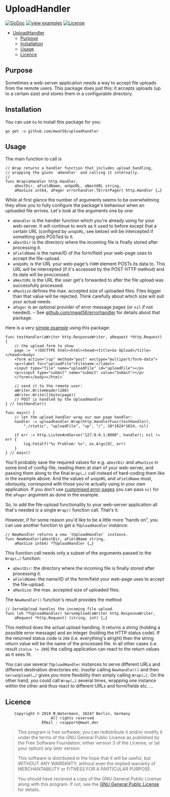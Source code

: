 # UploadHandler

[![GoDoc](https://godoc.org/github.com/mwat56/uploadhandler?status.svg)](https://godoc.org/github.com/mwat56/uploadhandler)
[![view examples](https://img.shields.io/badge/learn%20by-examples-0077b3.svg?style=flat-square)](https://github.com/mwat56/uploadhandler/blob/master/_demo/demo.go)
[![License](https://img.shields.io/eclipse-marketplace/l/notepad4e.svg)](https://github.com/mwat56/uploadhandler/blob/master/LICENSE)

- [UploadHandler](#uploadhandler)
	- [Purpose](#purpose)
	- [Installation](#installation)
	- [Usage](#usage)
	- [Licence](#licence)

## Purpose

Sometimes a web-server application needs a way to accept file uploads from the remote users.
This package does just this: it accepts uploads (up to a certain size) and stores them in a configurable directory.

## Installation

You can use `Go` to install this package for you:

    go get -u github.com/mwat56/uploadhandler

## Usage

The main function to call is

    // Wrap returns a handler function that includes upload handling,
    // wrapping the given `aHandler` and calling it internally.
    //
    func Wrap(aHandler http.Handler,
        aDestDir, aFieldName, anUpURL, aNextURL string,
        aMaxSize int64, aPager errorhandler.TErrorPager) http.Handler {…}

While at first glance the number of arguments seems to be overwhelming they allow you to fully configure the package's behaviour when an uploaded file arrives.
Let's look at the arguments one by one:

* `aHandler` is the handler function which you're already using for your web-server.
It will continue to work as it used to before except that a certain URL (configred by `anUpURL`, see below) will be intercepted if something gets POSTed to it.
* `aDestDir` is the directory where the incoming file is finally stored after processing it.
* `aFieldName` is the name/ID of the form/field your web-page uses to accept the file-upload.
* `anUpURL` is the URL your web-page's `FORM` element POSTs its data to.
This URL will be intercepted (if it's accessed by the POST HTTP method) and its data will be proccessed.
* `aNextURL` is the URL the user get's forwarded to after the file upload was successfully processed.
* `aMaxSize` defines the max. accepted size of uploaded files.
Files bigger than that value will be rejected.
Think carefully about which size will suit your actual needs.
* `aPager` is an optional provider of error message pages (or `nil` if not needed).
– See [github.com/mwat56/errorhandler](https://github.com/mwat56/errorhandler) for details about that package.

Here is a very [simple example](https://github.com/mwat56/uploadhandler/blob/master/_demo/demo.go) using this package:

    func testHandler(aWriter http.ResponseWriter, aRequest *http.Request) {
        // the upload form to show
        page := `<!DOCTYPE html><html><head><title>Go Upload</title></head><body>
        <form action="/up" method="post" enctype="multipart/form-data">
        <p><label for="uploadFile">Filename:</label>
        <input type="file" name="uploadFile" id="uploadFile"></p>
        <p><input type="submit" name="submit" value="Submit"></p>
        </form></body></html>`

        // send it to the remote user:
        aWriter.WriteHeader(200)
        aWriter.Write([]byte(page))
        // POST is handled by the UploadHandler
    } // testHandler()

    func main() {
        // let the upload handler wrap our own page handler:
        handler := uploadhandler.Wrap(http.HandlerFunc(testHandler),
            "./static", "uploadFile", "up", "/", 10*1024*1024, nil)

        if err := http.ListenAndServe("127.0.0.1:8080", handler); nil != err {
            log.Fatalf("%s Problem: %v", os.Args[0], err)
        }
    } // main()

You'll probably save the required values for e.g. `aDestDir` and `aMaxSize` in some kind of config-file, reading them at start of your web-server, and passing them along to the final `Wrap(…)` call instead of hard-coding them like in the example above.
And the values of `anUpURL` and `aFieldName` must, obviously, correspond with those you're actually using in your own application.
If you don't use [customised error pages](https://github.com/mwat56/go-errorhandler) you can pass `nil` for the `aPager` argument as done in the example.

So, to add the file-upload functionality to your web-server application all that's needed is a single `Wrap()` function call. That's it.

However, if for some reason you'd like to be a little more "hands on", you can use another function to get a `TUploadHandler` instance:

    // NewHandler returns a new `tUploadHandler` instance.
    func NewHandler(aDestDir, aFieldName string,
        aMaxSize int64) *TUploadHandler {…}

This function call needs only a subset of the arguments passed to the `Wrap(…)` function:

* `aDestDir`: the directory where the incoming file is finally stored after processing it.
* `aFieldName`: the name/ID of the form/field your web-page uses to accept the file-upload.
* `aMaxSize`: the max. accepted size of uploaded files.

The `NewHandler()` function's result provides the method

    // ServeUpload handles the incoming file upload.
    func (uh *TUploadHandler) ServeUpload(aWriter http.ResponseWriter,
        aRequest *http.Request) (string, int) {…}

This method does the actual upload handling.
It returns a string (holding a possible error message) and an integer (holding the HTTP status code).
If the returned status code is `200` (i.e. everything's alright) then the string return value will be the name of the processed file.
In all other cases (i.e. result `status != 200`) the calling application can react to the return values as it sees fit.

You can use several `TUploadHandler` instances to serve different URLs and different destination directories etc.
Insofar calling `NewHandler()` and then `ServeUpload(…)` gives you more flexibility then simply calling `Wrap(…)`.
On the other hand, you could call `Wrap(…)` several times, wrapping one instance within the other and thus react to different URLs and form/fields etc. …

## Licence

        Copyright © 2019 M.Watermann, 10247 Berlin, Germany
                        All rights reserved
                    EMail : <support@mwat.de>

> This program is free software; you can redistribute it and/or modify it under the terms of the GNU General Public License as published by the Free Software Foundation; either version 3 of the License, or (at your option) any later version.
>
> This software is distributed in the hope that it will be useful, but WITHOUT ANY WARRANTY; without even the implied warranty of MERCHANTABILITY or FITNESS FOR A PARTICULAR PURPOSE.
>
> You should have received a copy of the GNU General Public License along with this program. If not, see the [GNU General Public License](http://www.gnu.org/licenses/gpl.html) for details.
